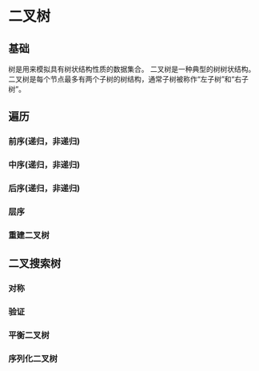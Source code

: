 # 二叉树

## 基础

树是用来模拟具有树状结构性质的数据集合。
二叉树是一种典型的树树状结构。二叉树是每个节点最多有两个子树的树结构，通常子树被称作“左子树”和“右子树”。

## 遍历

### 前序(递归，非递归)

### 中序(递归，非递归)

### 后序(递归，非递归)

### 层序

### 重建二叉树

## 二叉搜索树

### 对称

### 验证

### 平衡二叉树

### 序列化二叉树
